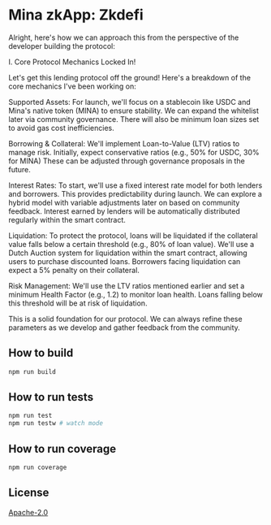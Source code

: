 # Mina zkApp: Zkdefi

Alright, here's how we can approach this from the perspective of the developer building the protocol:

I. Core Protocol Mechanics Locked In!

Let's get this lending protocol off the ground! Here's a breakdown of the core mechanics I've been working on:

Supported Assets:  For launch, we'll focus on a stablecoin like USDC and Mina's native token (MINA) to ensure stability. We can expand the whitelist later via community governance.  There will also be minimum loan sizes set to avoid gas cost inefficiencies.

Borrowing & Collateral:  We'll implement Loan-to-Value (LTV) ratios to manage risk.  Initially, expect conservative ratios (e.g., 50% for USDC, 30% for MINA) These can be adjusted through governance proposals in the future.

Interest Rates:  To start, we'll use a fixed interest rate model for both lenders and borrowers. This provides predictability during launch. We can explore a hybrid model with variable adjustments later on based on community feedback. Interest earned by lenders will be automatically distributed regularly within the smart contract.

Liquidation:  To protect the protocol, loans will be liquidated if the collateral value falls below a certain threshold (e.g., 80% of loan value). We'll use a Dutch Auction system for liquidation within the smart contract, allowing users to purchase discounted loans. Borrowers facing liquidation can expect a 5% penalty on their collateral.

Risk Management:  We'll use the LTV ratios mentioned earlier and set a minimum Health Factor (e.g., 1.2) to monitor loan health. Loans falling below this threshold will be at risk of liquidation.

This is a solid foundation for our protocol.  We can always refine these parameters as we develop and gather feedback from the community.

## How to build

```sh
npm run build
```

## How to run tests

```sh
npm run test
npm run testw # watch mode
```

## How to run coverage

```sh
npm run coverage
```

## License

[Apache-2.0](LICENSE)
